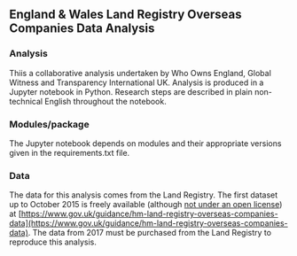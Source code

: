 ## England & Wales Land Registry Overseas Companies Data Analysis

### Analysis

Thiis a collaborative analysis undertaken by Who Owns England, Global Witness and Transparency International UK. Analysis is produced in a Jupyter notebook in Python. Research steps are described in plain non-technical English throughout the notebook.

### Modules/package

The Jupyter notebook depends on modules and their appropriate versions given in the requirements.txt file.

### Data

The data for this analysis comes from the Land Registry. The first dataset up to October 2015 is freely available (although [not under an open license](https://datasets.landregistry.gov.uk/overseas/printable_terms/)) at [https://www.gov.uk/guidance/hm-land-registry-overseas-companies-data](https://www.gov.uk/guidance/hm-land-registry-overseas-companies-data). The data from 2017 must be purchased from the Land Registry to reproduce this analysis.
